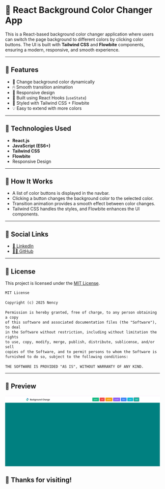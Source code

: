 # 🎨 React Background Color Changer App

This is a React-based background color changer application where users can switch the page background to different colors by clicking color buttons. The UI is built with **Tailwind CSS** and **Flowbite** components, ensuring a modern, responsive, and smooth experience.

---

## 🚀 Features

- 🎨 Change background color dynamically
- 🖱 Smooth transition animation
- 📱 Responsive design
- 🧩 Built using React Hooks (`useState`)
- 🎀 Styled with Tailwind CSS + Flowbite
- 💡 Easy to extend with more colors

---

## 🧠 Technologies Used

- **React.js**
- **JavaScript (ES6+)**
- **Tailwind CSS**
- **Flowbite**
- Responsive Design

---

## 📌 How It Works

- A list of color buttons is displayed in the navbar.
- Clicking a button changes the background color to the selected color.
- Transition animation provides a smooth effect between color changes.
- Tailwind CSS handles the styles, and Flowbite enhances the UI components.

---

## 🔗 Social Links

- [💼 LinkedIn](https://www.linkedin.com/in/nency-vadadoriya-3969052ba/)
- [👨‍💻 GitHub](https://github.com/nencyvadadoriya)

---

## 🪪 License

This project is licensed under the [MIT License](https://github.com/nencyvadadoriya/-License/blob/main/LICENSE).

```
MIT License

Copyright (c) 2025 Nency

Permission is hereby granted, free of charge, to any person obtaining a copy
of this software and associated documentation files (the "Software"), to deal
in the Software without restriction, including without limitation the rights 
to use, copy, modify, merge, publish, distribute, sublicense, and/or sell 
copies of the Software, and to permit persons to whom the Software is 
furnished to do so, subject to the following conditions:

THE SOFTWARE IS PROVIDED "AS IS", WITHOUT WARRANTY OF ANY KIND.
```


---
## 📸 Preview

![Add to Cart Preview](./img-1.png)

## 🙌 Thanks for visiting!

